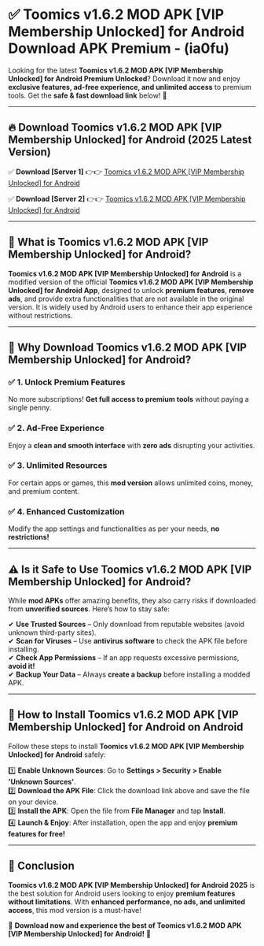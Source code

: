 
# ✅ Toomics v1.6.2 MOD APK [VIP Membership Unlocked] for Android Download APK Premium -  (ia0fu) 

Looking for the latest **Toomics v1.6.2 MOD APK [VIP Membership Unlocked] for Android Premium Unlocked**? Download it now and enjoy **exclusive features, ad-free experience, and unlimited access** to premium tools. Get the **safe & fast download link** below! 🚀

---

## 🔥 Download Toomics v1.6.2 MOD APK [VIP Membership Unlocked] for Android (2025 Latest Version)

✅ **Download [Server 1]** 👉👉 [Toomics v1.6.2 MOD APK [VIP Membership Unlocked] for Android ](https://apkcomod.com?title=Toomics_v1.6.2_MOD_APK_[VIP_Membership_Unlocked]_for_Android)  

✅ **Download [Server 2]** 👉👉 [Toomics v1.6.2 MOD APK [VIP Membership Unlocked] for Android ](https://apkcomod.com?title=Toomics_v1.6.2_MOD_APK_[VIP_Membership_Unlocked]_for_Android)  


---

## 📌 What is Toomics v1.6.2 MOD APK [VIP Membership Unlocked] for Android?

**Toomics v1.6.2 MOD APK [VIP Membership Unlocked] for Android** is a modified version of the official **Toomics v1.6.2 MOD APK [VIP Membership Unlocked] for Android App**, designed to unlock **premium features**, **remove ads**, and provide extra functionalities that are not available in the original version. It is widely used by Android users to enhance their app experience without restrictions.

---

## 🌟 Why Download Toomics v1.6.2 MOD APK [VIP Membership Unlocked] for Android?

### ✅ 1. Unlock Premium Features
No more subscriptions! **Get full access to premium tools** without paying a single penny.

### ✅ 2. Ad-Free Experience
Enjoy a **clean and smooth interface** with **zero ads** disrupting your activities.

### ✅ 3. Unlimited Resources
For certain apps or games, this **mod version** allows unlimited coins, money, and premium content.

### ✅ 4. Enhanced Customization
Modify the app settings and functionalities as per your needs, **no restrictions!**

---

## ⚠️ Is it Safe to Use Toomics v1.6.2 MOD APK [VIP Membership Unlocked] for Android?

While **mod APKs** offer amazing benefits, they also carry risks if downloaded from **unverified sources**. Here’s how to stay safe:

✔ **Use Trusted Sources** – Only download from reputable websites (avoid unknown third-party sites).  
✔ **Scan for Viruses** – Use **antivirus software** to check the APK file before installing.  
✔ **Check App Permissions** – If an app requests excessive permissions, **avoid it!**  
✔ **Backup Your Data** – Always **create a backup** before installing a modded APK.

---

## 📲 How to Install Toomics v1.6.2 MOD APK [VIP Membership Unlocked] for Android on Android

Follow these steps to install **Toomics v1.6.2 MOD APK [VIP Membership Unlocked] for Android** safely:

1️⃣ **Enable Unknown Sources**: Go to **Settings > Security > Enable 'Unknown Sources'**.  
2️⃣ **Download the APK File**: Click the download link above and save the file on your device.  
3️⃣ **Install the APK**: Open the file from **File Manager** and tap **Install**.  
4️⃣ **Launch & Enjoy**: After installation, open the app and enjoy **premium features for free!**

---

## 🚀 Conclusion

**Toomics v1.6.2 MOD APK [VIP Membership Unlocked] for Android 2025** is the best solution for Android users looking to enjoy **premium features without limitations**. With **enhanced performance, no ads, and unlimited access**, this mod version is a must-have!

🔻 **Download now and experience the best of Toomics v1.6.2 MOD APK [VIP Membership Unlocked] for Android!** 🔻

